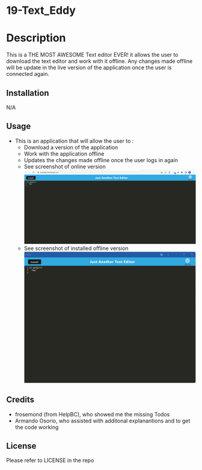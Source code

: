 # 19-Text_Eddy

# Description

This is a THE MOST AWESOME Text editor EVER! it allows the user to download the text editor and work with it offline. Any changes made offline will be update in the live version of the application once the user is connected again.

## Installation

N/A

## Usage

- This is an application that will allow the user to :
  - Download a version of the application
  - Work with the application offline
  - Updates the changes made offline once the user logs in again
  - See screenshot of online version ![here](1.png)
  - See screenshot of installed offline version ![here](2.png)

## Credits

- frosemond (from HelpBC), who showed me the missing Todos
- Armando Osorio, who assisted with additonal explanantions and to get the code working

## License

Please refer to LICENSE in the repo
